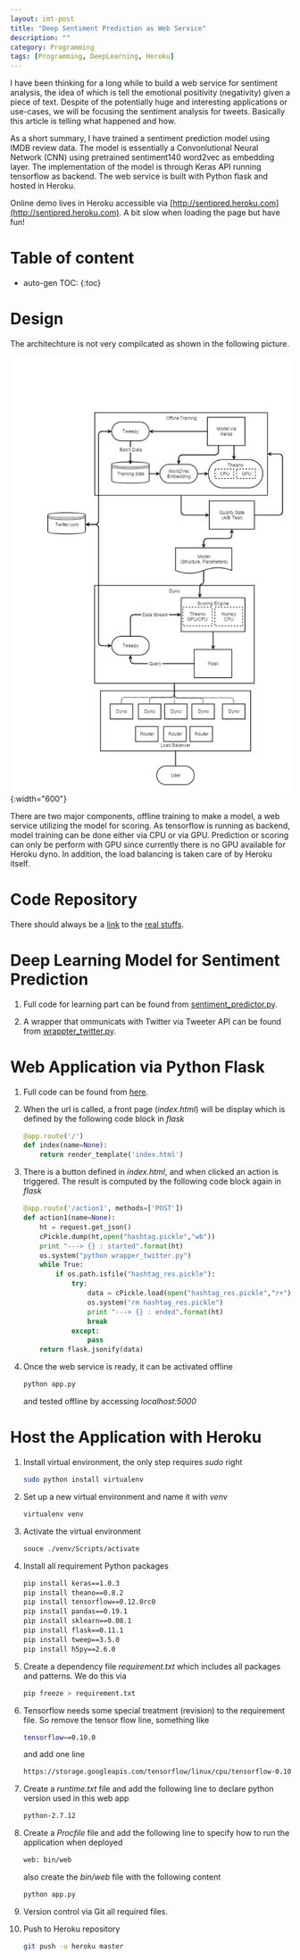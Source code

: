 ```yaml
---
layout: imt-post
title: "Deep Sentiment Prediction as Web Service"
description: ""
category: Programming
tags: [Programming, DeepLearning, Heroku]
---
```



I have been thinking for a long while to build a web service for sentiment analysis, the idea of which is tell the emotional positivity (negativity) given a piece of text.  Despite of the potentially huge and interesting applications or use-cases, we will be focusing the sentiment analysis for tweets. 
Basically this article is telling what happened and how.

As a short summary, I have trained a sentiment prediction model using IMDB review data.
The model is essentially a Convonlutional Neural Network (CNN) using pretrained sentiment140 word2vec as embedding layer.
The implementation of the model is through Keras API running tensorflow as backend.
The web service is built with Python flask and hosted in Heroku.

Online demo lives in Heroku accessible via [http://sentipred.heroku.com](http://sentipred.heroku.com). A bit slow when loading the page but have fun!

 
# Table of content
* auto-gen TOC:
{:toc}


# Design

The architechture is not very compilcated as shown in the following picture.

![photo1](/images/architecture_sentiment_predictor.jpg){:width="600"}

There are two major components, offline training to make a model, a web service utilizing the model for scoring.
As tensorflow is running as backend, model training can be done either via CPU or via GPU. 
Prediction or scoring can only be perform with GPU since currently there is no GPU available for Heroku dyno.
In addition, the load balancing is taken care of by Heroku itself. 

# Code Repository 

There should always be a [link](http://www.hongyusu.com/sentiment_predictor/) to the [real stuffs](http://www.hongyusu.com/sentiment_predictor/).


# Deep Learning Model for Sentiment Prediction

1. Full code for learning part can be found from [sentiment_predictor.py](https://github.com/hongyusu/sentiment_predictor/blob/master/sentiment_predictor.py).

1. A wrapper that ommunicats with Twitter via Tweeter API can be found from [wrappter_twitter.py](https://github.com/hongyusu/sentiment_predictor/blob/master/sentiment_predictor.py). 


# Web Application via Python Flask

1. Full code can be found from [here](https://github.com/hongyusu/sentiment_predictor/blob/master/app.py). 

1. When the url is called, a front page (_index.html_) will be display which is defined by the following code block in _flask_

   ```python
   @app.route('/')
   def index(name=None):
       return render_template('index.html')
   ```

1. There is a button defined in _index.html_, and when clicked an action is triggered. The result is computed by the following code block again in _flask_

   ```python
   @app.route('/action1', methods=['POST'])
   def action1(name=None):
       ht = request.get_json()
       cPickle.dump(ht,open("hashtag.pickle","wb"))
       print "---> {} : started".format(ht)
       os.system("python wrapper_twitter.py")
       while True:
           if os.path.isfile("hashtag_res.pickle"):
               try:
                   data = cPickle.load(open("hashtag_res.pickle","r+"))
                   os.system("rm hashtag_res.pickle")
                   print "---> {} : ended".format(ht)
                   break
               except:
                   pass
       return flask.jsonify(data)
   ```

1. Once the web service is ready, it can be activated offline

   ```bash
   python app.py
   ```
   and tested offline by accessing _localhost:5000_ 

# Host the Application with Heroku 

1. Install virtual environment, the only step requires _sudo_ right

   ```bash
   sudo python install virtualenv
   ``` 

1. Set up a new virtual environment and name it with _venv_

   ```bash
   virtualenv venv
   ```

1. Activate the virtual environment

   ```bash
   souce ./venv/Scripts/activate
   ```

1. Install all requirement Python packages

   ```bash
   pip install keras==1.0.3       
   pip install theano==0.8.2       
   pip install tensorflow==0.12.0rc0       
   pip install pandas==0.19.1       
   pip install sklearn==0.08.1       
   pip install flask==0.11.1       
   pip install tweep==3.5.0       
   pip install h5py==2.6.0
   ```

1. Create a dependency file _requirement.txt_ which includes all packages and patterns. We do this via

   ```bash
   pip freeze > requirement.txt
   ```

1. Tensorflow needs some special treatment (revision) to the requirement file. So remove the tensor flow line, something like

   ```bash
   tensorflow==0.10.0
   ```

   and add one line

   ```bash
   https://storage.googleapis.com/tensorflow/linux/cpu/tensorflow-0.10.0-cp27-none-linux_x86_64.whl
   ```

1. Create a _runtime.txt_ file and add the following line to declare python version used in this web app

   ```bash
   python-2.7.12
   ```

1. Create a _Procfile_ file and add the following line to specify how to run the application when deployed

   ```bash
   web: bin/web
   ```

   also create the _bin/web_ file with the following content

   ```bash
   python app.py
   ```

1. Version control via Git all required files. 

1. Push to Heroku repository 

   ```bash
   git push -u heroku master
   ```

